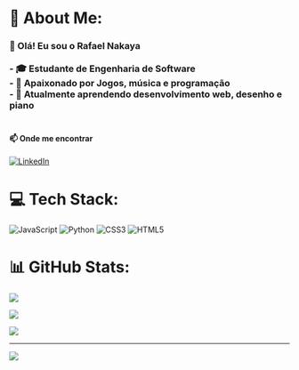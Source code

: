 # 💫 About Me:
### 👋 Olá! Eu sou o Rafael Nakaya<br><br>- 🎓 Estudante de Engenharia de Software<br>- 🎨 Apaixonado por Jogos, música e programação<br>- 🌱 Atualmente aprendendo desenvolvimento web, desenho e piano<br><br>
#### 📫 Onde me encontrar
[![LinkedIn](https://img.shields.io/badge/LinkedIn-seguir-blue?style=social&logo=linkedin)](https://www.linkedin.com/in/rafael-nakaya-548564355/)

# 💻 Tech Stack:
![JavaScript](https://img.shields.io/badge/javascript-%23323330.svg?style=for-the-badge&logo=javascript&logoColor=%23F7DF1E) ![Python](https://img.shields.io/badge/python-3670A0?style=for-the-badge&logo=python&logoColor=ffdd54) ![CSS3](https://img.shields.io/badge/css3-%231572B6.svg?style=for-the-badge&logo=css3&logoColor=white) ![HTML5](https://img.shields.io/badge/html5-%23E34F26.svg?style=for-the-badge&logo=html5&logoColor=white)
# 📊 GitHub Stats:
![](https://github-readme-stats.vercel.app/api?username=rflnky&theme=dark&hide_border=false&include_all_commits=false&count_private=false)<br/>

![](https://nirzak-streak-stats.vercel.app/?user=rflnky&theme=dark&hide_border=false)<br/>

![](https://github-readme-stats.vercel.app/api/top-langs/?username=rflnky&theme=dark&hide_border=false&include_all_commits=false&count_private=false&layout=compact)

---
[![](https://visitcount.itsvg.in/api?id=rflnky&icon=0&color=0)](https://visitcount.itsvg.in)

<!-- Proudly created with GPRM ( https://gprm.itsvg.in ) -->

